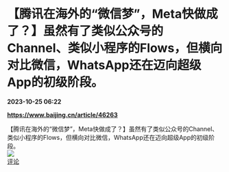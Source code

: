 # 【腾讯在海外的“微信梦”，Meta快做成了？】虽然有了类似公众号的Channel、类似小程序的Flows，但横向对比微信，WhatsApp还在迈向超级App的初级阶段。

**2023-10-25 06:22**

**https://www.baijing.cn/article/46263**

【腾讯在海外的“微信梦”，Meta快做成了？】虽然有了类似公众号的Channel、类似小程序的Flows，但横向对比微信，WhatsApp还在迈向超级App的初级阶段。  
![](https://img3.chouti.com/CHOUTI_20231025/E75D610AADC148F9A0FD3256F66A8E2E_W179H179.jpeg)  
[评论](https://m.chouti.com/link/40398086)